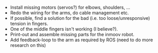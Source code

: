 * Install missing motors (servos?) for elbows, shoulders, ...
* Redo the wiring for the arms, do cable management etc.
* If possible, find a solution for the bad (i.e. too loose/unresponsive) tension in fingers.
* One of the middle fingers isn't working (I believe?).
* Print-out and assemble missing parts for the inmoov robot.
* Add feedback-loop to the arm as required by ROS (need to do more research on this)
